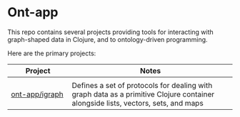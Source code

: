 
# Ont-app

This repo contains several projects providing tools for interacting with graph-shaped data in Clojure, and to ontology-driven programming.

Here are the primary projects:

| Project | Notes |
| --- | --- |
|<img width=200/>|<img width=500/>|
| [ont-app/igraph](https://github.com/ont-app/igraph) | Defines a set of protocols for dealing with graph data as a primitive Clojure container alongside lists, vectors, sets, and maps |
